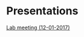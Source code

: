 # Presentations

[Lab meeting (12-01-2017)](https://mingchen0919.github.io/MingChenPresentations/lab-meeting-12012017.html)